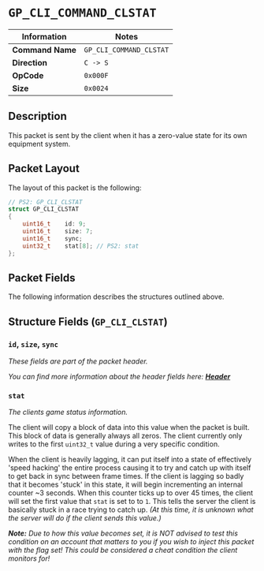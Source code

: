 # `GP_CLI_COMMAND_CLSTAT`

| Information               | Notes |
|---                        |---    |
| **Command Name**          | `GP_CLI_COMMAND_CLSTAT` |
| **Direction**             | `C -> S` |
| **OpCode**                | `0x000F` |
| **Size**                  | `0x0024` |

## Description

This packet is sent by the client when it has a zero-value state for its own equipment system.

## Packet Layout

The layout of this packet is the following:

```cpp
// PS2: GP_CLI_CLSTAT
struct GP_CLI_CLSTAT
{
    uint16_t    id: 9;
    uint16_t    size: 7;
    uint16_t    sync;
    uint32_t    stat[8]; // PS2: stat
};
```

## Packet Fields

The following information describes the structures outlined above.

## Structure Fields (`GP_CLI_CLSTAT`)

### `id`, `size`, `sync`

_These fields are part of the packet header._

_You can find more information about the header fields here: [**Header**](/world/HEADER.md)_

### `stat`

_The clients game status information._

The client will copy a block of data into this value when the packet is built. This block of data is generally always all zeros. The client currently only writes to the first `uint32_t` value during a very specific condition.

When the client is heavily lagging, it can put itself into a state of effectively 'speed hacking' the entire process causing it to try and catch up with itself to get back in sync between frame times. If the client is lagging so badly that it becomes 'stuck' in this state, it will begin incrementing an internal counter ~3 seconds. When this counter ticks up to over 45 times, the client will set the first value that `stat` is set to to `1`. This tells the server the client is basically stuck in a race trying to catch up. _(At this time, it is unknown what the server will do if the client sends this value.)_

_**Note:** Due to how this value becomes set, it is NOT advised to test this condition on an account that matters to you if you wish to inject this packet with the flag set! This could be considered a cheat condition the client monitors for!_
